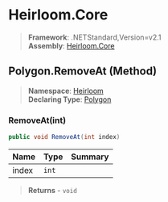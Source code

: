 # Heirloom.Core

> **Framework**: .NETStandard,Version=v2.1  
> **Assembly**: [Heirloom.Core][0]

## Polygon.RemoveAt (Method)

> **Namespace**: [Heirloom][0]  
> **Declaring Type**: [Polygon][1]

### RemoveAt(int)

```cs
public void RemoveAt(int index)
```

| Name  | Type  | Summary |
|-------|-------|---------|
| index | `int` |         |

> **Returns** - `void`

[0]: ../../../Heirloom.Core.md
[1]: ../Polygon.md
